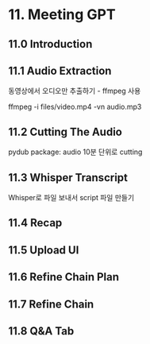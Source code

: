 # 11. Meeting GPT
## 11.0 Introduction
## 11.1 Audio Extraction
동영상에서 오디오만 추출하기 - ffmpeg 사용

ffmpeg -i files/video.mp4 -vn audio.mp3
## 11.2 Cutting The Audio
pydub package: audio 10분 단위로 cutting
## 11.3 Whisper Transcript
Whisper로 파일 보내서 script 파일 만들기
## 11.4 Recap
## 11.5 Upload UI
## 11.6 Refine Chain Plan
## 11.7 Refine Chain
## 11.8 Q&A Tab